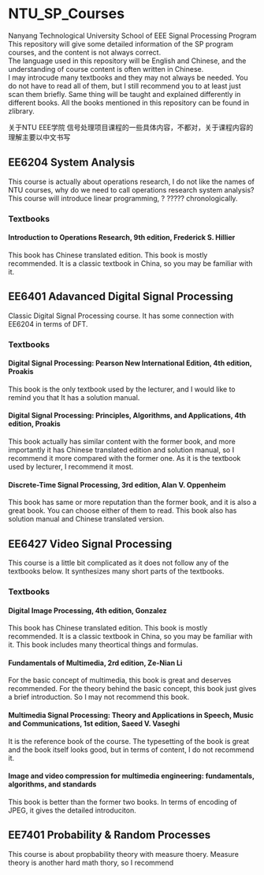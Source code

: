 # NTU_SP_Courses
Nanyang Technological University School of EEE Signal Processing Program  
This repository will give some detailed information of the SP program courses, and the content is not always correct.  
The language used in this repository will be English and Chinese, and the understanding of course content is often written in Chinese.  
I may introcude many textbooks and they may not always be needed. You do not have to read all of them, but I still recommend you to at least just scan them briefly. Same thing will be taught and explained differently in different books. All the books mentioned in this repository can be found in zlibrary.
  
关于NTU EEE学院 信号处理项目课程的一些具体内容，不都对，关于课程内容的理解主要以中文书写  


## EE6204 System Analysis  
This course is actually about operations research, I do not like the names of NTU courses, why do we need to call operations research system analysis? This course will introduce linear programming, ? ????? chronologically.  
### Textbooks  
#### Introduction to Operations Research, 9th edition, Frederick S. Hillier  
This book has Chinese translated edition. This book is mostly recommended. It is a classic textbook in China, so you may be familiar with it.


## EE6401 Adavanced Digital Signal Processing
Classic Digital Signal Processing course. It has some connection with EE6204 in terms of DFT.
### Textbooks 
#### Digital Signal Processing: Pearson New International Edition, 4th edition, Proakis
This book is the only textbook used by the lecturer, and I would like to remind you that It has a solution manual.
#### Digital Signal Processing: Principles, Algorithms, and Applications, 4th edition, Proakis
This book actually has similar content with the former book, and more importantly it has Chinese translated edition and solution manual, so I recommend it more compared with the former one. As it is the textbook used by lecturer, I recommend it most.
#### Discrete-Time Signal Processing, 3rd edition, Alan V. Oppenheim
This book has same or more reputation than the former book, and it is also a great book. You can choose either of them to read. This book also has solution manual and Chinese translated version.



## EE6427 Video Signal Processing
This course is a little bit complicated as it does not follow any of the textbooks below. It synthesizes many short parts of the textbooks.
### Textbooks 
#### Digital Image Processing, 4th edition, Gonzalez
This book has Chinese translated edition. This book is mostly recommended. It is a classic textbook in China, so you may be familiar with it. This book includes many theortical things and formulas.

#### Fundamentals of Multimedia, 2rd edition, Ze-Nian Li
For the basic concept of multimedia, this book is great and deserves recommended. For the theory behind the basic concept, this book just gives a brief introduction. So I may not recommend this book.

#### Multimedia Signal Processing: Theory and Applications in Speech, Music and Communications, 1st edition, Saeed V. Vaseghi
It is the reference book of the course. The typesetting of the book is great and the book itself looks good, but in terms of content, I do not recommend it.

#### Image and video compression for multimedia engineering: fundamentals, algorithms, and standards 
This book is better than the former two books. In terms of encoding of JPEG, it gives the detailed introduciton.



## EE7401 Probability & Random Processes
This course is about propbability theory with measure thoery. Measure theory is another hard math thory, so I recommend 
